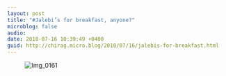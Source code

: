 ```yaml
---
layout: post
title: "#Jalebi’s for breakfast, anyone?"
microblog: false
audio: 
date: 2010-07-16 10:39:49 +0400
guid: http://chirag.micro.blog/2010/07/16/jalebis-for-breakfast.html
---
```

<figure><img alt="Img_0161" src="http://www.chirag.biz/uploads/2018/d26a3ef56e.jpg"></figure>
